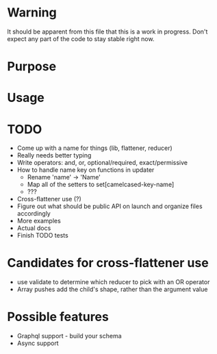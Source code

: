 # Warning
It should be apparent from this file that this is a work in progress. Don't expect any part of the code to stay stable right now.

# Purpose
# Usage

# TODO
* Come up with a name for things (lib, flattener, reducer)
* Really needs better typing
* Write operators: and, or, optional/required, exact/permissive
* How to handle name key on functions in updater
  * Rename 'name' -> 'Name'
  * Map all of the setters to set[camelcased-key-name]
  * ???
* Cross-flattener use (?)
* Figure out what should be public API on launch and organize files accordingly
* More examples
* Actual docs
* Finish TODO tests

# Candidates for cross-flattener use
* use validate to determine which reducer to pick with an OR operator
* Array pushes add the child's shape, rather than the argument value

# Possible features
* Graphql support - build your schema
* Async support
